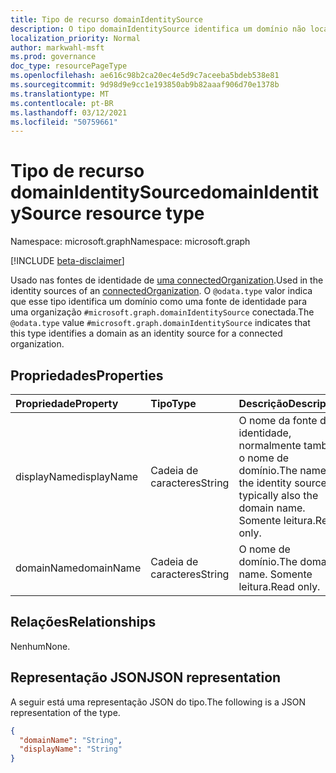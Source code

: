 ```yaml
---
title: Tipo de recurso domainIdentitySource
description: O tipo domainIdentitySource identifica um domínio não locatário como uma fonte de identidade para uma organização conectada.
localization_priority: Normal
author: markwahl-msft
ms.prod: governance
doc_type: resourcePageType
ms.openlocfilehash: ae616c98b2ca20ec4e5d9c7aceeba5bdeb538e81
ms.sourcegitcommit: 9d98d9e9cc1e193850ab9b82aaaf906d70e1378b
ms.translationtype: MT
ms.contentlocale: pt-BR
ms.lasthandoff: 03/12/2021
ms.locfileid: "50759661"
---
```

# <a name="domainidentitysource-resource-type"></a><span data-ttu-id="8669f-103">Tipo de recurso domainIdentitySource</span><span class="sxs-lookup"><span data-stu-id="8669f-103">domainIdentitySource resource type</span></span>

<span data-ttu-id="8669f-104">Namespace: microsoft.graph</span><span class="sxs-lookup"><span data-stu-id="8669f-104">Namespace: microsoft.graph</span></span>

[!INCLUDE [beta-disclaimer](../../includes/beta-disclaimer.md)]

<span data-ttu-id="8669f-105">Usado nas fontes de identidade de [uma connectedOrganization](connectedOrganization.md).</span><span class="sxs-lookup"><span data-stu-id="8669f-105">Used in the identity sources of an [connectedOrganization](connectedOrganization.md).</span></span> <span data-ttu-id="8669f-106">O `@odata.type` valor indica que esse tipo identifica um domínio como uma fonte de identidade para uma organização `#microsoft.graph.domainIdentitySource` conectada.</span><span class="sxs-lookup"><span data-stu-id="8669f-106">The `@odata.type` value `#microsoft.graph.domainIdentitySource` indicates that this type identifies a domain as an identity source for a connected organization.</span></span>

## <a name="properties"></a><span data-ttu-id="8669f-107">Propriedades</span><span class="sxs-lookup"><span data-stu-id="8669f-107">Properties</span></span>

| <span data-ttu-id="8669f-108">Propriedade</span><span class="sxs-lookup"><span data-stu-id="8669f-108">Property</span></span>                     | <span data-ttu-id="8669f-109">Tipo</span><span class="sxs-lookup"><span data-stu-id="8669f-109">Type</span></span>                      | <span data-ttu-id="8669f-110">Descrição</span><span class="sxs-lookup"><span data-stu-id="8669f-110">Description</span></span> |
| :--------------------------- | :------------------------ | :---------- |
| <span data-ttu-id="8669f-111">displayName</span><span class="sxs-lookup"><span data-stu-id="8669f-111">displayName</span></span> |<span data-ttu-id="8669f-112">Cadeia de caracteres</span><span class="sxs-lookup"><span data-stu-id="8669f-112">String</span></span> | <span data-ttu-id="8669f-113">O nome da fonte de identidade, normalmente também o nome de domínio.</span><span class="sxs-lookup"><span data-stu-id="8669f-113">The name of the identity source, typically also the domain name.</span></span> <span data-ttu-id="8669f-114">Somente leitura.</span><span class="sxs-lookup"><span data-stu-id="8669f-114">Read only.</span></span> |
| <span data-ttu-id="8669f-115">domainName</span><span class="sxs-lookup"><span data-stu-id="8669f-115">domainName</span></span> |<span data-ttu-id="8669f-116">Cadeia de caracteres</span><span class="sxs-lookup"><span data-stu-id="8669f-116">String</span></span> | <span data-ttu-id="8669f-117">O nome de domínio.</span><span class="sxs-lookup"><span data-stu-id="8669f-117">The domain name.</span></span> <span data-ttu-id="8669f-118">Somente leitura.</span><span class="sxs-lookup"><span data-stu-id="8669f-118">Read only.</span></span> |

## <a name="relationships"></a><span data-ttu-id="8669f-119">Relações</span><span class="sxs-lookup"><span data-stu-id="8669f-119">Relationships</span></span>

<span data-ttu-id="8669f-120">Nenhum</span><span class="sxs-lookup"><span data-stu-id="8669f-120">None.</span></span>

## <a name="json-representation"></a><span data-ttu-id="8669f-121">Representação JSON</span><span class="sxs-lookup"><span data-stu-id="8669f-121">JSON representation</span></span>

<span data-ttu-id="8669f-122">A seguir está uma representação JSON do tipo.</span><span class="sxs-lookup"><span data-stu-id="8669f-122">The following is a JSON representation of the type.</span></span>

<!-- {
  "blockType": "resource",
  "optionalProperties": [

  ],
  "@odata.type": "microsoft.graph.domainIdentitySource",
  "baseType": "microsoft.graph.identitySource"
}-->

```json
{
  "domainName": "String",
  "displayName": "String"
}
```

<!-- uuid: 16cd6b66-4b1a-43a1-adaf-3a886856ed98
2019-02-04 14:57:30 UTC -->
<!-- {
  "type": "#page.annotation",
  "description": "domainIdentitySource resource type",
  "keywords": "",
  "section": "documentation",
  "tocPath": ""
}-->


